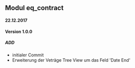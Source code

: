 ## Modul eq_contract

#### 22.12.2017
#### Version 1.0.0
##### ADD
- initialer Commit
- Erweiterung der Veträge Tree View um das Feld 'Date End'
